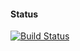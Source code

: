 
#### Status
[![Build Status](https://travis-ci.com/hugoltsp/user-authentication-api.svg?token=fTe3cbzV7tNZ4pnm45xy&branch=master)](https://travis-ci.com/hugoltsp/user-authentication-api)